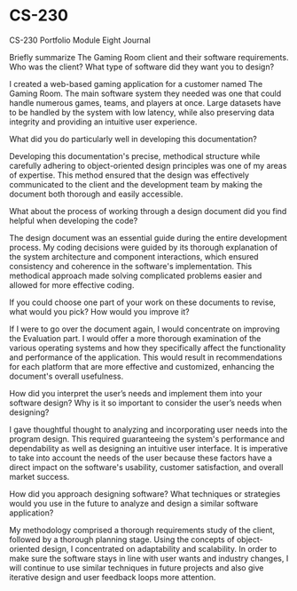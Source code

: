 # CS-230
CS-230 Portfolio
Module Eight Journal

Briefly summarize The Gaming Room client and their software requirements. Who was the client? What type of software did they want you to design?

  I created a web-based gaming application for a customer named The Gaming Room. The main software system they needed was one that could handle numerous games, teams, and players at once. Large datasets have to be handled by the system with low latency, while also preserving data integrity and providing an intuitive user experience.

What did you do particularly well in developing this documentation?

  Developing this documentation's precise, methodical structure while carefully adhering to object-oriented design principles was one of my areas of expertise. This method ensured that the design was effectively communicated to the client and the development team by making the document both thorough and easily accessible.

What about the process of working through a design document did you find helpful when developing the code?

 The design document was an essential guide during the entire development process. My coding decisions were guided by its thorough explanation of the system architecture and component interactions, which ensured consistency and coherence in the software's implementation. This methodical approach made solving complicated problems easier and allowed for more effective coding.

If you could choose one part of your work on these documents to revise, what would you pick? How would you improve it?

If I were to go over the document again, I would concentrate on improving the Evaluation part. I would offer a more thorough examination of the various operating systems and how they specifically affect the functionality and performance of the application. This would result in recommendations for each platform that are more effective and customized, enhancing the document's overall usefulness.

How did you interpret the user’s needs and implement them into your software design? Why is it so important to consider the user’s needs when designing?
  
  I gave thoughtful thought to analyzing and incorporating user needs into the program design. This required guaranteeing the system's performance and dependability as well as designing an intuitive user interface. It is imperative to take into account the needs of the user because these factors have a direct impact on the software's usability, customer satisfaction, and overall market success.


How did you approach designing software? What techniques or strategies would you use in the future to analyze and design a similar software application?

  My methodology comprised a thorough requirements study of the client, followed by a thorough planning stage. Using the concepts of object-oriented design, I concentrated on adaptability and scalability. In order to make sure the software stays in line with user wants and industry changes, I will continue to use similar techniques in future projects and also give iterative design and user feedback loops more attention.





